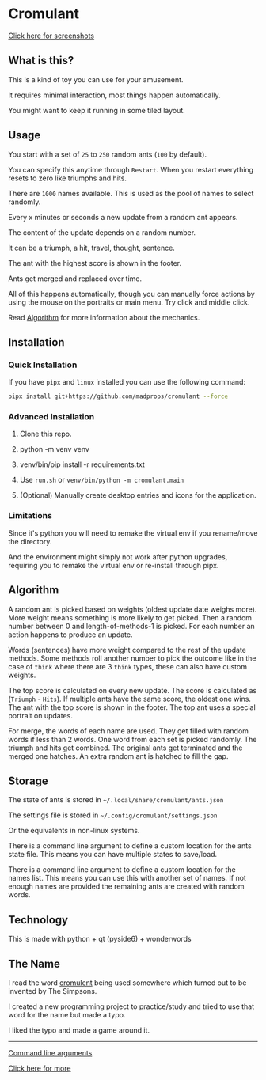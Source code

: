 # Cromulant

[Click here for screenshots](screenshots.md)

## What is this?

This is a kind of toy you can use for your amusement.

It requires minimal interaction, most things happen automatically.

You might want to keep it running in some tiled layout.

## Usage

You start with a set of `25` to `250` random ants (`100` by default).

You can specify this anytime through `Restart`. When you restart everything resets to zero like triumphs and hits.

There are `1000` names available. This is used as the pool of names to select randomly.

Every x minutes or seconds a new update from a random ant appears.

The content of the update depends on a random number.

It can be a triumph, a hit, travel, thought, sentence.

The ant with the highest score is shown in the footer.

Ants get merged and replaced over time.

All of this happens automatically, though you can manually force actions
by using the mouse on the portraits or main menu. Try click and middle click.

Read [Algorithm](#algorithm) for more information about the mechanics.

## Installation

### Quick Installation

If you have `pipx` and `linux` installed you can use the following command:

```sh
pipx install git+https://github.com/madprops/cromulant --force
```

### Advanced Installation

1) Clone this repo.

2) python -m venv venv

3) venv/bin/pip install -r requirements.txt

4) Use `run.sh` or `venv/bin/python -m cromulant.main`

5) (Optional) Manually create desktop entries and icons for the application.

### Limitations

Since it's python you will need to remake the virtual env if you rename/move the directory.

And the environment might simply not work after python upgrades, requiring you to remake the virtual env or re-install through pipx.

## Algorithm <a name="algorithm"></a>

A random ant is picked based on weights (oldest update date weighs more).
More weight means something is more likely to get picked.
Then a random number between 0 and length-of-methods-1 is picked.
For each number an action happens to produce an update.

Words (sentences) have more weight compared to the rest of the update methods.
Some methods roll another number to pick the outcome like in the case of `think`
where there are 3 `think` types, these can also have custom weights.

The top score is calculated on every new update.
The score is calculated as (`Triumph` - `Hits`).
If multiple ants have the same score, the oldest one wins.
The ant with the top score is shown in the footer.
The top ant uses a special portrait on updates.

For merge, the words of each name are used.
They get filled with random words if less than 2 words.
One word from each set is picked randomly.
The triumph and hits get combined.
The original ants get terminated and the merged one hatches.
An extra random ant is hatched to fill the gap.

## Storage

The state of ants is stored in `~/.local/share/cromulant/ants.json`

The settings file is stored in `~/.config/cromulant/settings.json`

Or the equivalents in non-linux systems.

There is a command line argument to define a custom location for the ants state file.
This means you can have multiple states to save/load.

There is a command line argument to define a custom location for the names list.
This means you can use this with another set of names.
If not enough names are provided the remaining ants are created with random words.

## Technology

This is made with python + qt (pyside6) + wonderwords

## The Name

I read the word [cromulent](https://www.merriam-webster.com/wordplay/what-does-cromulent-mean) being used somewhere which turned out to be invented by The Simpsons.


I created a new programming project to practice/study and tried to use that word for the name but made a typo.

I liked the typo and made a game around it.

---

[Command line arguments](arguments.md)

[Click here for more](more.md)